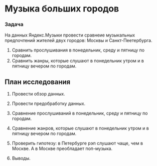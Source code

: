 # Музыка больших городов

### Задача
На данных Яндекс.Музыки провести сравнеие музыкальных предпочтений жителей двух городов: Москвы и Санкт-Пеетербурга.

1. Сравнить прослушивания в понедельник, среду и пятницу по городам.
2. Сравнить жанры, которые слушают в понедельник утром и в пятницу вечером по городам.

## План исследования

1. Провести обзор данных.

2. Провести предобработку данных.

3. Сравнение прослушиваний в понедельник, среду и пятницу по городам.

4. Сравнение жанров, которые слушают в понедельник утром и в пятницу вечером по городам.

5. Проверить гипотезу: в Петербурге рэп слушают чаще, чем в Москве. А в Москве преобладает поп-музыка.

6. Выводы.
